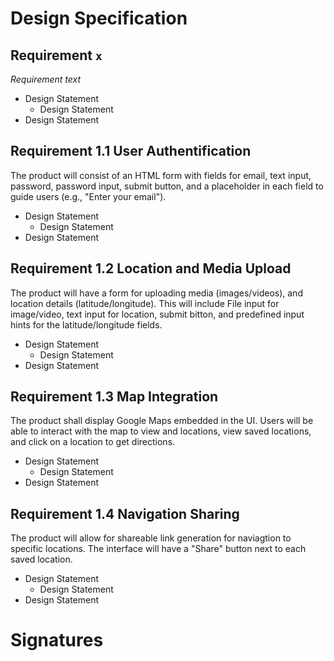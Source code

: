 # Design Specification

## Requirement `x`
_Requirement text_
* Design Statement
  * Design Statement
* Design Statement

## Requirement 1.1 User Authentification
The product will consist of an HTML form with fields for email, text input, password, password input, submit button, and a placeholder in each field to guide users (e.g., "Enter your email").

* Design Statement
  * Design Statement
* Design Statement

## Requirement 1.2 Location and Media Upload
The product will have a form for uploading media (images/videos), and location details (latitude/longitude). This will include File input for image/video, text input for location, submit bitton, and predefined input hints for the latitude/longitude fields.

* Design Statement
  * Design Statement
* Design Statement

## Requirement 1.3 Map Integration 
The product shall display Google Maps embedded in the UI. Users will be able to interact with the map to view and locations, view saved locations, and click on a location to get directions.

* Design Statement
  * Design Statement
* Design Statement

## Requirement 1.4 Navigation Sharing
The product will allow for shareable link generation for naviagtion to specific locations. The interface will have a "Share" button next to each saved location.

* Design Statement
  * Design Statement
* Design Statement

# Signatures
